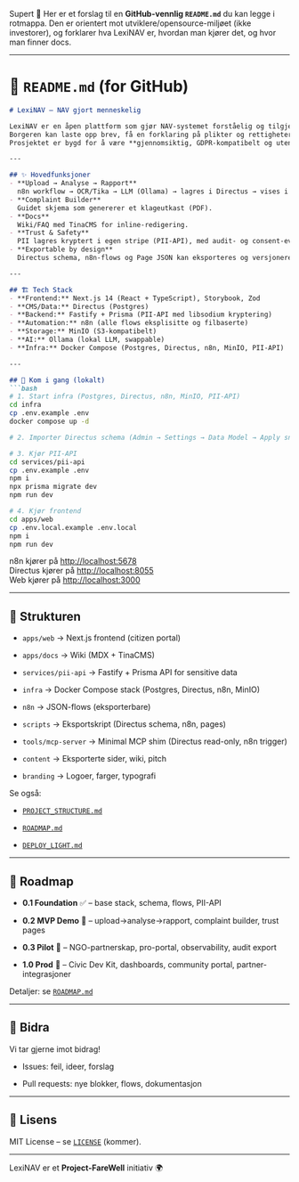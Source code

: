 Supert 🙌 Her er et forslag til en **GitHub-vennlig `README.md`** du kan legge i rotmappa. Den er orientert mot utviklere/opensource-miljøet (ikke investorer), og forklarer hva LexiNAV er, hvordan man kjører det, og hvor man finner docs.

---

# 📄 `README.md` (for GitHub)

```markdown
# LexiNAV — NAV gjort menneskelig

LexiNAV er en åpen plattform som gjør NAV-systemet forståelig og tilgjengelig.  
Borgeren kan laste opp brev, få en forklaring på plikter og rettigheter, og bygge en klage på minutter.  
Prosjektet er bygd for å være **gjennomsiktig, GDPR-kompatibelt og uten vendor lock-in**.

---

## ✨ Hovedfunksjoner
- **Upload → Analyse → Rapport**  
  n8n workflow → OCR/Tika → LLM (Ollama) → lagres i Directus → vises i web-app.
- **Complaint Builder**  
  Guidet skjema som genererer et klageutkast (PDF).
- **Docs**  
  Wiki/FAQ med TinaCMS for inline-redigering.
- **Trust & Safety**  
  PII lagres kryptert i egen stripe (PII-API), med audit- og consent-events.
- **Exportable by design**  
  Directus schema, n8n-flows og Page JSON kan eksporteres og versjoneres i Git.

---

## 🏗️ Tech Stack
- **Frontend:** Next.js 14 (React + TypeScript), Storybook, Zod  
- **CMS/Data:** Directus (Postgres)  
- **Backend:** Fastify + Prisma (PII-API med libsodium kryptering)  
- **Automation:** n8n (alle flows eksplisitte og filbaserte)  
- **Storage:** MinIO (S3-kompatibelt)  
- **AI:** Ollama (lokal LLM, swappable)  
- **Infra:** Docker Compose (Postgres, Directus, n8n, MinIO, PII-API)  

---

## 🚀 Kom i gang (lokalt)
```bash
# 1. Start infra (Postgres, Directus, n8n, MinIO, PII-API)
cd infra
cp .env.example .env
docker compose up -d

# 2. Importer Directus schema (Admin → Settings → Data Model → Apply snapshot)

# 3. Kjør PII-API
cd services/pii-api
cp .env.example .env
npm i
npx prisma migrate dev
npm run dev

# 4. Kjør frontend
cd apps/web
cp .env.local.example .env.local
npm i
npm run dev
```

n8n kjører på [http://localhost:5678](http://localhost:5678/)  
Directus kjører på [http://localhost:8055](http://localhost:8055/)  
Web kjører på [http://localhost:3000](http://localhost:3000/)

---

## 📂 Strukturen

- `apps/web` → Next.js frontend (citizen portal)

- `apps/docs` → Wiki (MDX + TinaCMS)

- `services/pii-api` → Fastify + Prisma API for sensitive data

- `infra` → Docker Compose stack (Postgres, Directus, n8n, MinIO)

- `n8n` → JSON-flows (eksporterbare)

- `scripts` → Eksportskript (Directus schema, n8n, pages)

- `tools/mcp-server` → Minimal MCP shim (Directus read-only, n8n trigger)

- `content` → Eksporterte sider, wiki, pitch

- `branding` → Logoer, farger, typografi

Se også:

- [`PROJECT_STRUCTURE.md`](https://chatgpt.com/g/g-p-68af13dc28f88191bd022cfa4759b81a-project-farewell/c/PROJECT_STRUCTURE.md)

- [`ROADMAP.md`](https://chatgpt.com/g/g-p-68af13dc28f88191bd022cfa4759b81a-project-farewell/c/ROADMAP.md)

- [`DEPLOY_LIGHT.md`](https://chatgpt.com/g/g-p-68af13dc28f88191bd022cfa4759b81a-project-farewell/c/DEPLOY_LIGHT.md)

---

## 🧭 Roadmap

- **0.1 Foundation** ✅ – base stack, schema, flows, PII-API

- **0.2 MVP Demo** 🎯 – upload→analyse→rapport, complaint builder, trust pages

- **0.3 Pilot** 🧪 – NGO-partnerskap, pro-portal, observability, audit export

- **1.0 Prod** 🚀 – Civic Dev Kit, dashboards, community portal, partner-integrasjoner

Detaljer: se [`ROADMAP.md`](https://chatgpt.com/g/g-p-68af13dc28f88191bd022cfa4759b81a-project-farewell/c/ROADMAP.md)

---

## 🤝 Bidra

Vi tar gjerne imot bidrag!

- Issues: feil, ideer, forslag

- Pull requests: nye blokker, flows, dokumentasjon

---

## 📜 Lisens

MIT License – se [`LICENSE`](https://chatgpt.com/g/g-p-68af13dc28f88191bd022cfa4759b81a-project-farewell/c/LICENSE) (kommer).

---

LexiNAV er et **Project-FareWell** initiativ 🌍
